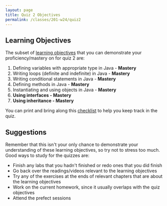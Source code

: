 ```yaml
---
layout: page
title: Quiz 2 Objectives
permalink: /classes/201-w24/quiz2
---
```


## Learning Objectives

The subset of [learning objectives](quizzes-overview) that you can demonstrate your proficiency/mastery on for quiz 2 are:

1. Defining variables with appropriate type in Java - **Mastery**
2. Writing loops (definite and indefinite) in Java - **Mastery**
3. Writing conditional statements in Java - **Mastery**
4. Defining methods in Java - **Mastery**
5. Instantiating and using objects in Java - **Mastery**
6. **Using interfaces - Mastery**
7. **Using inheritance - Mastery**

You can print and bring along this [checklist](https://docs.google.com/document/d/1nDde0xmH_H7MMB8a6JTWO4Vw-ARdcl5yMEIutE7lbGI/edit?usp=sharing) to help you keep track in the quiz.

## Suggestions
Remember that this isn't your only chance to demonstrate your understanding of these learning objectives, so try not to stress too much.
Good ways to study for the quizzes are:
* Finish any labs that you hadn't finished or redo ones that you did finish
* Go back over the readings/videos relevant to the learning objectives
* Try any of the exercises at the ends of relevant chapters that are about the learning objectives
* Work on the current homework, since it usually overlaps with the quiz objectives
* Attend the prefect sessions